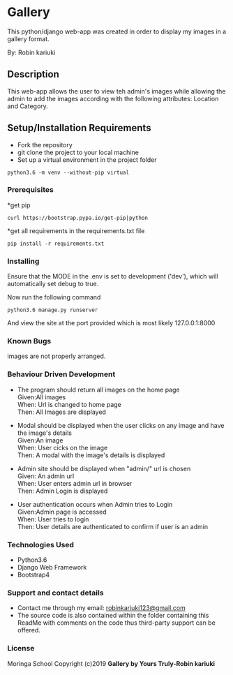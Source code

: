 # Gallery

This python/django web-app was created in order to display my images in a gallery format.

By: Robin kariuki

## Description
This web-app allows the user to view teh admin's images while allowing the admin to add the images according with the following attributes: Location and Category.

## Setup/Installation Requirements

*   Fork the repository
*   git clone the project to your local machine
*   Set up a virtual environment in the project folder
```
python3.6 -m venv --without-pip virtual
```

### Prerequisites

*get pip 

```
curl https://bootstrap.pypa.io/get-pip|python
```

*get all requirements in the requirements.txt file

```
pip install -r requirements.txt
```

### Installing

Ensure that the MODE in the .env is set to development ('dev'), which will automatically set debug to true.

Now run the following command

```
python3.6 manage.py runserver
```

And view the site at the port provided which is most likely 127.0.0.1:8000

### Known Bugs
images are not properly arranged.

### Behaviour Driven Development
* The program should return all images on the home page<br>
Given:All images<br>
When: Url is changed to home page<br>
Then: All Images are displayed<br>

* Modal should be displayed when the user clicks on any image and have the image's details<br>
Given:An image<br>
When: User cicks on the image <br>
Then: A modal with the image's details is displayed<br>

* Admin site should be displayed when "admin/" url is chosen<br>
Given: An admin url<br>
When: User enters admin url in browser<br>
Then: Admin Login is displayed<br>

* User authentication occurs when Admin tries to Login<br>
Given:Admin page is accessed<br>
When: User tries to login<br>
Then: User details are authenticated to confirm if user is an admin<br>


### Technologies Used
* Python3.6
* Django Web Framework
* Bootstrap4 

### Support and contact details
* Contact me through my email: robinkariuki123@gmail.com
* The source code is also contained within the folder containing this ReadMe with comments on the code thus third-party support can be offered.

### License
Moringa School
Copyright (c)2019 **Gallery by Yours Truly-Robin kariuki**
